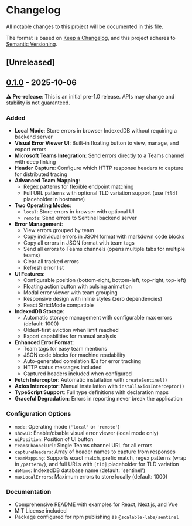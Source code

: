 # Changelog

All notable changes to this project will be documented in this file.

The format is based on [Keep a Changelog](https://keepachangelog.com/en/1.0.0/),
and this project adheres to [Semantic Versioning](https://semver.org/spec/v2.0.0.html).

## [Unreleased]

## [0.1.0] - 2025-10-06

**⚠️ Pre-release**: This is an initial pre-1.0 release. APIs may change and stability is not guaranteed.

### Added
- **Local Mode**: Store errors in browser IndexedDB without requiring a backend server
- **Visual Error Viewer UI**: Built-in floating button to view, manage, and export errors
- **Microsoft Teams Integration**: Send errors directly to a Teams channel with deep linking
- **Header Capture**: Configure which HTTP response headers to capture for distributed tracing
- **Advanced Team Mapping**:
  - Regex patterns for flexible endpoint matching
  - Full URL patterns with optional TLD variation support (use `[tld]` placeholder in hostname)
- **Two Operating Modes**:
  - `local`: Store errors in browser with optional UI
  - `remote`: Send errors to Sentinel backend server
- **Error Management**:
  - View errors grouped by team
  - Copy individual errors in JSON format with markdown code blocks
  - Copy all errors in JSON format with team tags
  - Send all errors to Teams channels (opens multiple tabs for multiple teams)
  - Clear all tracked errors
  - Refresh error list
- **UI Features**:
  - Configurable position (bottom-right, bottom-left, top-right, top-left)
  - Floating action button with pulsing animation
  - Modal error viewer with team grouping
  - Responsive design with inline styles (zero dependencies)
  - React StrictMode compatible
- **IndexedDB Storage**:
  - Automatic storage management with configurable max errors (default: 1000)
  - Oldest-first eviction when limit reached
  - Export capabilities for manual analysis
- **Enhanced Error Format**:
  - Team tags for easy team mentions
  - JSON code blocks for machine readability
  - Auto-generated correlation IDs for error tracking
  - HTTP status messages included
  - Captured headers included when configured
- **Fetch Interceptor**: Automatic installation with `createSentinel()`
- **Axios Interceptor**: Manual installation with `installAxiosInterceptor()`
- **TypeScript Support**: Full type definitions with declaration maps
- **Graceful Degradation**: Errors in reporting never break the application

### Configuration Options
- `mode`: Operating mode (`'local'` or `'remote'`)
- `showUI`: Enable/disable visual error viewer (local mode only)
- `uiPosition`: Position of UI button
- `teamsChannelUrl`: Single Teams channel URL for all errors
- `captureHeaders`: Array of header names to capture from responses
- `teamMapping`: Supports exact match, prefix match, regex patterns (wrap in `/pattern/`), and full URLs with `[tld]` placeholder for TLD variation
- `dbName`: IndexedDB database name (default: 'sentinel')
- `maxLocalErrors`: Maximum errors to store locally (default: 1000)

### Documentation
- Comprehensive README with examples for React, Next.js, and Vue
- MIT License included
- Package configured for npm publishing as `@scalable-labs/sentinel`

[0.1.0]: https://github.com/scalabledk/sentineljs/releases/tag/v0.1.0

